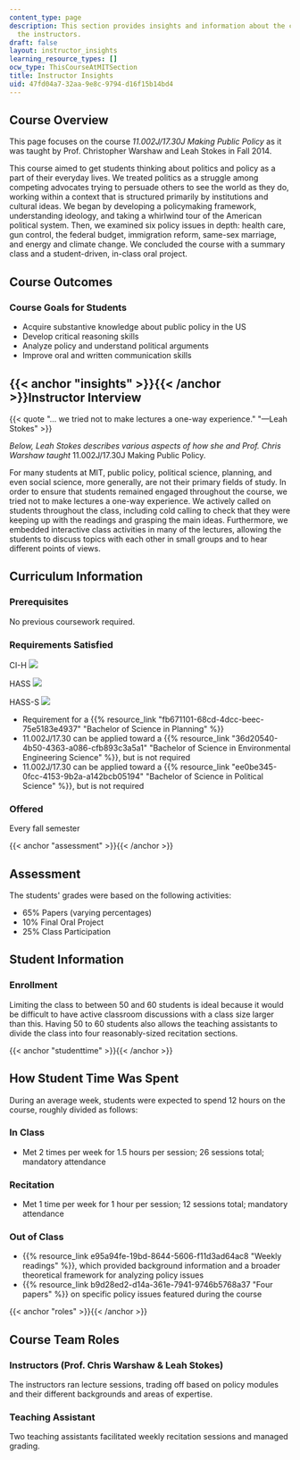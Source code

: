 ```yaml
---
content_type: page
description: This section provides insights and information about the course from
  the instructors.
draft: false
layout: instructor_insights
learning_resource_types: []
ocw_type: ThisCourseAtMITSection
title: Instructor Insights
uid: 47fd04a7-32aa-9e8c-9794-d16f15b14bd4
---
```

## Course Overview

This page focuses on the course _11.002J/17.30J Making Public Policy_ as it was taught by Prof. Christopher Warshaw and Leah Stokes in Fall 2014.

This course aimed to get students thinking about politics and policy as a part of their everyday lives. We treated politics as a struggle among competing advocates trying to persuade others to see the world as they do, working within a context that is structured primarily by institutions and cultural ideas. We began by developing a policymaking framework, understanding ideology, and taking a whirlwind tour of the American political system. Then, we examined six policy issues in depth: health care, gun control, the federal budget, immigration reform, same-sex marriage, and energy and climate change. We concluded the course with a summary class and a student-driven, in-class oral project.

## Course Outcomes

### Course Goals for Students

- Acquire substantive knowledge about public policy in the US
- Develop critical reasoning skills
- Analyze policy and understand political arguments
- Improve oral and written communication skills

## {{< anchor "insights" >}}{{< /anchor >}}Instructor Interview

{{< quote "… we tried not to make lectures a one-way experience." "—Leah Stokes" >}}

_Below, Leah Stokes describes various aspects of how she and Prof. Chris Warshaw taught_ 11.002J/17.30J Making Public Policy.

For many students at MIT, public policy, political science, planning, and even social science, more generally, are not their primary fields of study. In order to ensure that students remained engaged throughout the course, we tried not to make lectures a one-way experience. We actively called on students throughout the class, including cold calling to check that they were keeping up with the readings and grasping the main ideas. Furthermore, we embedded interactive class activities in many of the lectures, allowing the students to discuss topics with each other in small groups and to hear different points of views.

## Curriculum Information

### Prerequisites

No previous coursework required.

### Requirements Satisfied

CI-H ![](/images/educator/icon-question-cih.png)

HASS ![](/images/educator/icon-question-hass.png)

HASS-S ![](/images/educator/icon-question-hass-s.png)

- Requirement for a {{% resource_link "fb671101-68cd-4dcc-beec-75e5183e4937" "Bachelor of Science in Planning" %}}
- 11.002J/17.30 can be applied toward a {{% resource_link "36d20540-4b50-4363-a086-cfb893c3a5a1" "Bachelor of Science in Environmental Engineering Science" %}}, but is not required
- 11.002J/17.30 can be applied toward a {{% resource_link "ee0be345-0fcc-4153-9b2a-a142bcb05194" "Bachelor of Science in Political Science" %}}, but is not required

### Offered

Every fall semester

{{< anchor "assessment" >}}{{< /anchor >}}

## Assessment

The students' grades were based on the following activities:

- 65% Papers (varying percentages)
- 10% Final Oral Project
- 25% Class Participation

## Student Information

### Enrollment

Limiting the class to between 50 and 60 students is ideal because it would be difficult to have active classroom discussions with a class size larger than this. Having 50 to 60 students also allows the teaching assistants to divide the class into four reasonably-sized recitation sections.

{{< anchor "studenttime" >}}{{< /anchor >}}

## How Student Time Was Spent

During an average week, students were expected to spend 12 hours on the course, roughly divided as follows:

### In Class

- Met 2 times per week for 1.5 hours per session; 26 sessions total; mandatory attendance

### Recitation

- Met 1 time per week for 1 hour per session; 12 sessions total; mandatory attendance

### Out of Class

- {{% resource_link e95a94fe-19bd-8644-5606-f11d3ad64ac8 "Weekly readings" %}}, which provided background information and a broader theoretical framework for analyzing policy issues
- {{% resource_link b9d28ed2-d14a-361e-7941-9746b5768a37 "Four papers" %}} on specific policy issues featured during the course

{{< anchor "roles" >}}{{< /anchor >}}

## Course Team Roles

### Instructors (Prof. Chris Warshaw & Leah Stokes)

The instructors ran lecture sessions, trading off based on policy modules and their different backgrounds and areas of expertise.

### Teaching Assistant

Two teaching assistants facilitated weekly recitation sessions and managed grading.